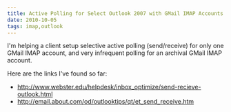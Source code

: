 ```yaml
---
title: Active Polling for Select Outlook 2007 with GMail IMAP Accounts
date: 2010-10-05
tags: imap,outlook
---
```

I'm helping a client setup selective active polling (send/receive) for only one GMail IMAP account, and very infrequent polling for an archival GMail IMAP account.

Here are the links I've found so far:

* http://www.webster.edu/helpdesk/inbox_optimize/send-recieve-outlook.html
* http://email.about.com/od/outlooktips/qt/et_send_receive.htm

